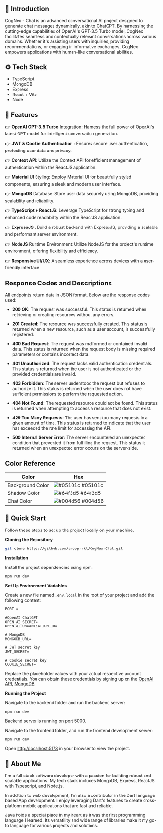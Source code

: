 
## <a name="introduction">🤖 Introduction</a>

CogNex - Chat is an advanced conversational AI project designed to generate chat messages dynamically, akin to ChatGPT. By harnessing the cutting-edge capabilities of OpenAI's GPT-3.5 Turbo model, CogNex facilitates seamless and contextually relevant conversations across various domains. Whether it's assisting users with inquiries, providing recommendations, or engaging in informative exchanges, CogNex empowers applications with human-like conversational abilities.

## <a name="tech-stack">⚙️ Tech Stack</a>

- TypeScript
- MongoDB
- Express
- React + Vite
- Node

## <a name="features">🔋 Features</a>

👉 **OpenAI GPT-3.5 Turbo** Integration: Harness the full power of OpenAI's latest GPT model for intelligent conversation generation.

👉 **JWT & Cookie Authentication** : Ensures secure user authentication, protecting user data and privacy.

👉 **Context API**: Utilize the Context API for efficient management of authentication within the ReactJS application.

👉 **Material UI** Styling: Employ Material UI for beautifully styled components, ensuring a sleek and modern user interface.

👉 **MongoDB** Database: Store user data securely using MongoDB, providing scalability and reliability.

👉 **TypeScript + ReactJS**: Leverage TypeScript for strong typing and enhanced code readability within the ReactJS application.

👉 **ExpressJS** : Build a robust backend with ExpressJS, providing a scalable and performant server environment.

👉 **NodeJS** Runtime Environment: Utilize NodeJS for the project's runtime environment, offering flexibility and efficiency.

👉 **Responsive UI/UX**: A seamless experience across devices with a user-friendly interface


## Response Codes and Descriptions

All endpoints return data in JSON format. Below are the response codes used:

- **200 OK**: The request was successful. This status is returned when retrieving or creating resources without any errors.

- **201 Created**: The resource was successfully created. This status is returned when a new resource, such as a user account, is successfully registered.

- **400 Bad Request**: The request was malformed or contained invalid data. This status is returned when the request body is missing required parameters or contains incorrect data.

- **401 Unauthorized**: The request lacks valid authentication credentials. This status is returned when the user is not authenticated or the provided credentials are invalid.

- **403 Forbidden**: The server understood the request but refuses to authorize it. This status is returned when the user does not have sufficient permissions to perform the requested action.

- **404 Not Found**: The requested resource could not be found. This status is returned when attempting to access a resource that does not exist.

- **429 Too Many Requests**: The user has sent too many requests in a given amount of time. This status is returned to indicate that the user has exceeded the rate limit for accessing the API.

- **500 Internal Server Error**: The server encountered an unexpected condition that prevented it from fulfilling the request. This status is returned when an unexpected error occurs on the server-side.

## Color Reference

| Color             | Hex                                                                |
| ----------------- | ------------------------------------------------------------------ |
| Background Color | ![#05101c](https://via.placeholder.com/10/05101c?text=+) #05101c |
| Shadow Color | ![#64f3d5](https://via.placeholder.com/10/64f3d5?text=+) #64f3d5 |
| Chat Color | ![#004d56](https://via.placeholder.com/10/004d56?text=+) #004d56 |


## <a name="quick-start">🤸 Quick Start</a>

Follow these steps to set up the project locally on your machine.

**Cloning the Repository**

```bash
git clone https://github.com/anoop-rkt/CogNex-Chat.git
```

**Installation**

Install the project dependencies using npm:

```bash
npm run dev
```

**Set Up Environment Variables**

Create a new file named `.env.local` in the root of your project and add the following content:

```env
PORT =

#OpenAI ChatGPT 
OPEN_AI_SECRET=
OPEN_AI_ORGANIZATION_ID=

# MongoDB
MONGODB_URL=

# JWT secret key
JWT_SECRET=

# Cookie secret key
COOKIE_SECRET=
```

Replace the placeholder values with your actual respective account credentials. You can obtain these credentials by signing up on the [OpenAI API](https://platform.openai.com/), [MongoDB](https://www.mongodb.com/)

**Running the Project**

Navigate to the backend folder and run the backend server:
```bash
npm run dev
```
Backend server is running on port 5000. 

Navigate to the frontend folder, and run the frontend development server:
```bash
npm run dev
```

Open [http://localhost:5173](http://localhost:5173/) in your browser to view the project.


## 🚀 About Me
I'm a full stack software developer with a passion for building robust and scalable applications. My tech stack includes MongoDB, Express, ReactJS with Typescript, and Node.js.

In addition to web development, I'm also a contributor in the Dart language based App development. I enjoy leveraging Dart's features to create cross-platform mobile applications that are fast and reliable.

Java holds a special place in my heart as it was the first programming language I learned. Its versatility and wide range of libraries make it my go-to language for various projects and solutions.


